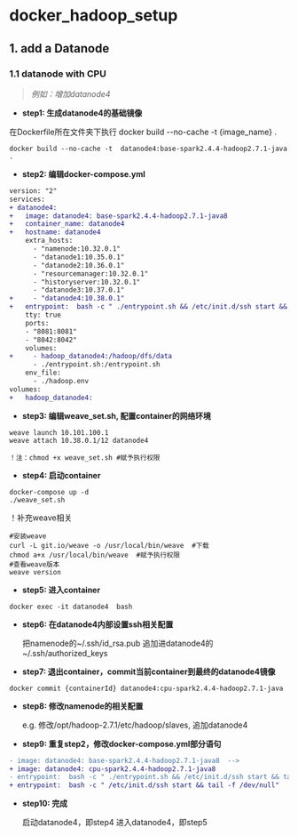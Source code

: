 # docker_hadoop_setup
 ## 1. add a Datanode

### 1.1 datanode with CPU

>*例如：增加datanode4*

* **step1:  生成datanode4的基础镜像**

在Dockerfile所在文件夹下执行 docker build --no-cache -t {image_name} .
```
docker build --no-cache -t  datanode4:base-spark2.4.4-hadoop2.7.1-java . 
```
* **step2:  编辑docker-compose.yml**

```diff
version: "2"
services:
+ datanode4:
+   image: datanode4: base-spark2.4.4-hadoop2.7.1-java8
+   container_name: datanode4
+   hostname: datanode4
    extra_hosts:
      - "namenode:10.32.0.1"
      - "datanode1:10.35.0.1"
      - "datanode2:10.36.0.1"
      - "resourcemanager:10.32.0.1"
      - "historyserver:10.32.0.1"
      - "datanode3:10.37.0.1"
+     - "datanode4:10.38.0.1"
+   entrypoint:  bash -c " ./entrypoint.sh && /etc/init.d/ssh start && tail -f /dev/null"
    tty: true
    ports:
    - "8081:8081"
    - "8042:8042"
    volumes:
+     - hadoop_datanode4:/hadoop/dfs/data
      - ./entrypoint.sh:/entrypoint.sh
    env_file:
      - ./hadoop.env
volumes:
+   hadoop_datanode4:
```

* **step3:  编辑weave_set.sh, 配置container的网络环境**

```
weave launch 10.101.100.1
weave attach 10.38.0.1/12 datanode4
```
    ！注：chmod +x weave_set.sh #赋予执行权限

* **step4:  启动container**

```
docker-compose up -d
./weave_set.sh
```

！补充weave相关
```
#安装weave
curl -L git.io/weave -o /usr/local/bin/weave  #下载
chmod a+x /usr/local/bin/weave  #赋予执行权限
#查看weave版本
weave version
```

* **step5:  进入container**

```
docker exec -it datanode4  bash
```

* **step6:  在datanode4内部设置ssh相关配置**

    把namenode的~/.ssh/id_rsa.pub 追加进datanode4的~/.ssh/authorized_keys 


* **step7: 退出container，commit当前container到最终的datanode4镜像**

```
docker commit {containerId} datanode4:cpu-spark2.4.4-hadoop2.7.1-java
```

* **step8:  修改namenode的相关配置**

    e.g. 修改/opt/hadoop-2.7.1/etc/hadoop/slaves, 追加datanode4


* **step9:  重复step2，修改docker-compose.yml部分语句**

```diff
- image: datanode4: base-spark2.4.4-hadoop2.7.1-java8  -->  
+ image: datanode4: cpu-spark2.4.4-hadoop2.7.1-java8
- entrypoint:  bash -c " ./entrypoint.sh && /etc/init.d/ssh start && tail -f /dev/null"  --> 
+ entrypoint:  bash -c " /etc/init.d/ssh start && tail -f /dev/null"
```

* **step10:  完成**

    启动datanode4，即step4
    进入datanode4，即step5
